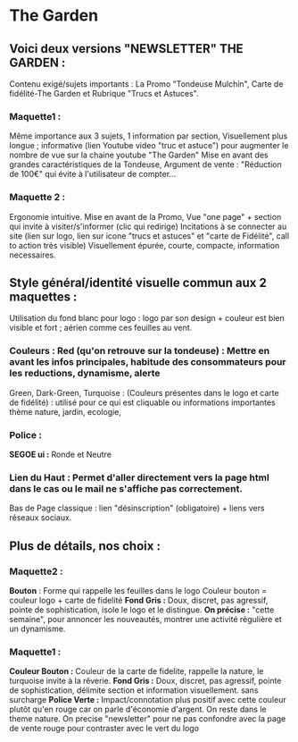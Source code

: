 # The Garden

## Voici deux versions "NEWSLETTER" THE GARDEN :
Contenu exigé/sujets importants : La Promo "Tondeuse Mulchin", Carte de fidélité-The Garden et Rubrique "Trucs et Astuces".

### Maquette1 :  
Même importance aux 3 sujets, 1 information par section,
Visuellement plus longue ; informative (lien Youtube video "truc et astuce") pour augmenter le nombre de vue sur la chaine youtube "The Garden"
Mise en avant des grandes caractéristiques de la Tondeuse,
Argument de vente : "Réduction de 100€" qui évite à l'utilisateur de compter...

### Maquette 2 : 
Ergonomie intuitive.
Mise en avant de la Promo, Vue "one page" + section qui invite à visiter/s'informer (clic qui redirige) 
Incitations à se connecter au site (lien sur logo, lien sur icone "trucs et astuces" et "carte de Fidélité", call to action très visible)
Visuellement épurée, courte, compacte, information necessaires.


## Style général/identité visuelle commun aux 2 maquettes :
Utilisation du fond blanc pour logo :
logo par son design + couleur est bien visible et fort ; aérien comme ces feuilles au vent.

### Couleurs : Red (qu'on retrouve sur la tondeuse) : Mettre en avant les infos principales, habitude des consommateurs pour les reductions, dynamisme, alerte 
Green, Dark-Green, Turquoise : (Couleurs présentes dans le logo et carte de fidélité) : utilisé pour ce qui est cliquable ou informations importantes
thème nature, jardin, ecologie,

### Police : 
**SEGOE ui :** Ronde et Neutre

### Lien du Haut : Permet d'aller directement  vers la page html dans le cas ou le mail ne s'affiche pas correctement.
Bas de Page classique : lien "désinscription" (obligatoire) + liens vers réseaux sociaux.


## Plus de détails, nos choix : 

### Maquette2 :
**Bouton** : Forme qui rappelle les feuilles dans le logo 
Couleur bouton = couleur logo + carte de fidelité
**Fond Gris :** Doux, discret, pas agressif, pointe de sophistication, isole le logo et le distingue.
**On précise :** "cette semaine", pour annoncer les nouveautés, montrer une activité régulière et un dynamisme.


### Maquette1 :
**Couleur Bouton :** Couleur de la carte de fidelite, rappelle la nature, le turquoise invite à la rêverie.
**Fond Gris :** Doux, discret, pas agressif, pointe de sophistication, délimite section et information visuellement. sans surcharge
**Police Verte :** Impact/connotation plus positif avec cette couleur plutôt qu'en rouge car on parle d'économie d'argent. On reste dans le theme nature.
On precise "newsletter" pour ne pas confondre avec la page de vente rouge pour contraster avec le vert du logo



